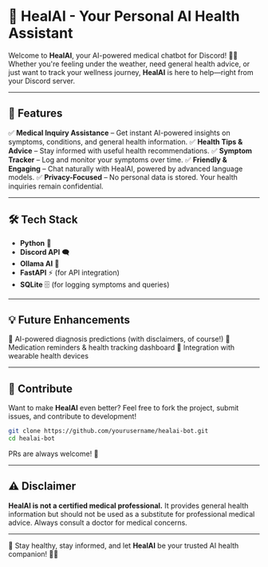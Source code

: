 # 🤖 HealAI - Your Personal AI Health Assistant

Welcome to **HealAI**, your AI-powered medical chatbot for Discord! 🏥💡 Whether you're feeling under the weather, need general health advice, or just want to track your wellness journey, **HealAI** is here to help—right from your Discord server.

---

## 🌟 Features

✅ **Medical Inquiry Assistance** – Get instant AI-powered insights on symptoms, conditions, and general health information.
✅ **Health Tips & Advice** – Stay informed with useful health recommendations.
✅ **Symptom Tracker** – Log and monitor your symptoms over time.
✅ **Friendly & Engaging** – Chat naturally with HealAI, powered by advanced language models.
✅ **Privacy-Focused** – No personal data is stored. Your health inquiries remain confidential.

---

## 🛠️ Tech Stack
- **Python** 🐍
- **Discord API** 🗨️
- **Ollama AI** 🤖
- **FastAPI** ⚡ (for API integration)
- **SQLite** 🗄️ (for logging symptoms and queries)

---

## 💡 Future Enhancements
🔹 AI-powered diagnosis predictions (with disclaimers, of course!)
🔹 Medication reminders & health tracking dashboard
🔹 Integration with wearable health devices

---

## 🤝 Contribute
Want to make **HealAI** even better? Feel free to fork the project, submit issues, and contribute to development!

```bash
git clone https://github.com/yourusername/healai-bot.git
cd healai-bot
```

PRs are always welcome! 🚀

---

## ⚠️ Disclaimer
**HealAI is not a certified medical professional.** It provides general health information but should not be used as a substitute for professional medical advice. Always consult a doctor for medical concerns.

---


💙 Stay healthy, stay informed, and let **HealAI** be your trusted AI health companion! 🏥🤖

